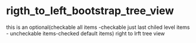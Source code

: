 # rigth_to_left_bootstrap_tree_view
this is an optional(checkable all items -checkable just last chiled level items - uncheckable items-checked default items) right to lrft tree view
